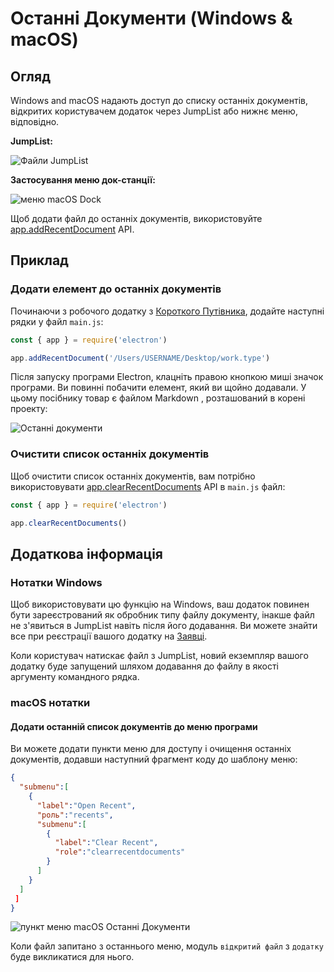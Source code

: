 # Останні Документи (Windows & macOS)

## Огляд

Windows and macOS надають доступ до списку останніх документів, відкритих користувачем додаток через JumpList або нижнє меню, відповідно.

__JumpList:__

![Файли JumpList](https://cloud.githubusercontent.com/assets/2289/23446924/11a27b98-fdfc-11e6-8485-cc3b1e86b80a.png)

__Застосування меню док-станції:__

![меню macOS Dock](https://cloud.githubusercontent.com/assets/639601/5069610/2aa80758-6e97-11e4-8cfb-c1a414a10774.png)

Щоб додати файл до останніх документів, використовуйте [app.addRecentDocument](../api/app.md#appaddrecentdocumentpath-macos-windows) API.

## Приклад

### Додати елемент до останніх документів

Починаючи з робочого додатку з [Короткого Путівника](quick-start.md), додайте наступні рядки у файл `main.js`:

```javascript
const { app } = require('electron')

app.addRecentDocument('/Users/USERNAME/Desktop/work.type')
```

Після запуску програми Electron, клацніть правою кнопкою миші значок програми. Ви повинні побачити елемент, який ви щойно додавали. У цьому посібнику товар є файлом Markdown , розташований в корені проекту:

![Останні документи](../images/recent-documents.png)

### Очистити список останніх документів

Щоб очистити список останніх документів, вам потрібно використовувати [app.clearRecentDocuments](../api/app.md#appclearrecentdocuments-macos-windows) API в `main.js` файл:

```javascript
const { app } = require('electron')

app.clearRecentDocuments()
```

## Додаткова інформація

### Нотатки Windows

Щоб використовувати цю функцію на Windows, ваш додаток повинен бути зареєстрований як обробник типу файлу документу, інакше файл не з'явиться в JumpList навіть після його додавання. Ви можете знайти все при реєстрації вашого додатку на [Заявці](https://msdn.microsoft.com/en-us/library/cc144104(VS.85).aspx).

Коли користувач натискає файл з JumpList, новий екземпляр вашого додатку буде запущений шляхом додавання до файлу в якості аргументу командного рядка.

### macOS нотатки

#### Додати останній список документів до меню програми

Ви можете додати пункти меню для доступу і очищення останніх документів, додавши наступний фрагмент коду до шаблону меню:

```json
{
  "submenu":[
    {
      "label":"Open Recent",
      "роль":"recents",
      "submenu":[
        {
          "label":"Clear Recent",
          "role":"clearrecentdocuments"
        }
      ]
    }
  ] 
 ]
}
```

![пункт меню macOS Останні Документи](https://user-images.githubusercontent.com/3168941/33003655-ea601c3a-cd70-11e7-97fa-7c062149cfb1.png)

Коли файл запитано з останнього меню, модуль `відкритий файл` з `додатку` буде викликатися для нього.
